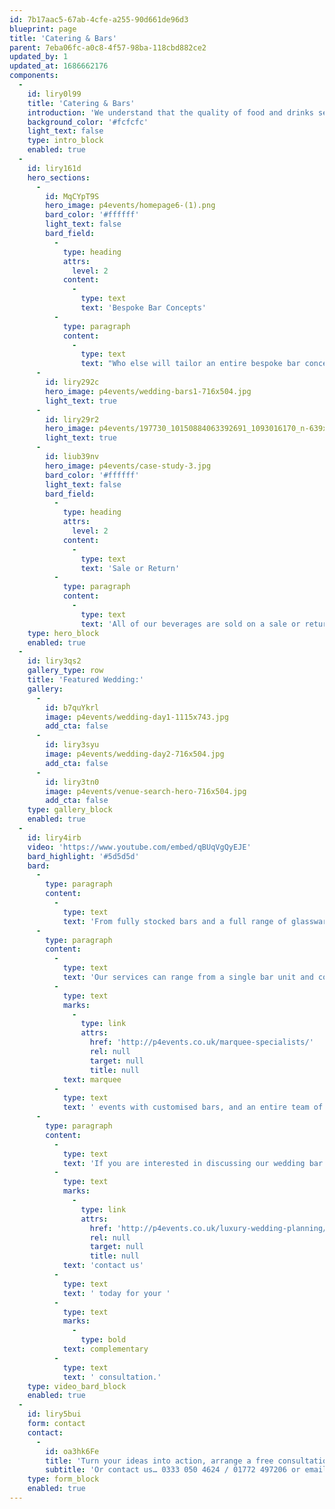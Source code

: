 ```yaml
---
id: 7b17aac5-67ab-4cfe-a255-90d661de96d3
blueprint: page
title: 'Catering & Bars'
parent: 7eba06fc-a0c8-4f57-98ba-118cbd882ce2
updated_by: 1
updated_at: 1686662176
components:
  -
    id: liry0l99
    title: 'Catering & Bars'
    introduction: 'We understand that the quality of food and drinks served at your wedding is a huge part of your overall experience. It’s for this reason that we only use the finest selection of tried and trusted caterers, along with our highly skilled cocktail bar staff and wine merchants. Ensuring you get the highest quality, for the best price possible.'
    background_color: '#fcfcfc'
    light_text: false
    type: intro_block
    enabled: true
  -
    id: liry161d
    hero_sections:
      -
        id: MqCYpT9S
        hero_image: p4events/homepage6-(1).png
        bard_color: '#ffffff'
        light_text: false
        bard_field:
          -
            type: heading
            attrs:
              level: 2
            content:
              -
                type: text
                text: 'Bespoke Bar Concepts'
          -
            type: paragraph
            content:
              -
                type: text
                text: "Who else will tailor an entire bespoke bar concept around your individual wedding theme? Creating a personalised cocktail menu, which once finalised, will be executed to\_perfection by our expertly trained mixologists. Leaving you and your guests wowed with a unique cocktail experience."
      -
        id: liry292c
        hero_image: p4events/wedding-bars1-716x504.jpg
        light_text: true
      -
        id: liry29r2
        hero_image: p4events/197730_10150884063392691_1093016170_n-639x504.jpg
        light_text: true
      -
        id: liub39nv
        hero_image: p4events/case-study-3.jpg
        bard_color: '#ffffff'
        light_text: false
        bard_field:
          -
            type: heading
            attrs:
              level: 2
            content:
              -
                type: text
                text: 'Sale or Return'
          -
            type: paragraph
            content:
              -
                type: text
                text: 'All of our beverages are sold on a sale or return basis, meaning you never need to worry about purchasing too much stock, or even worse, running out! We will ensure we over order the highest quality stock to meet your budget requirements so that your only concern is having fun.'
    type: hero_block
    enabled: true
  -
    id: liry3qs2
    gallery_type: row
    title: 'Featured Wedding:'
    gallery:
      -
        id: b7quYkrl
        image: p4events/wedding-day1-1115x743.jpg
        add_cta: false
      -
        id: liry3syu
        image: p4events/wedding-day2-716x504.jpg
        add_cta: false
      -
        id: liry3tn0
        image: p4events/venue-search-hero-716x504.jpg
        add_cta: false
    type: gallery_block
    enabled: true
  -
    id: liry4irb
    video: 'https://www.youtube.com/embed/qBUqVgQyEJE'
    bard_highlight: '#5d5d5d'
    bard:
      -
        type: paragraph
        content:
          -
            type: text
            text: 'From fully stocked bars and a full range of glassware, to mixologists, hosts and hostesses – there’s no job too large or too small.'
      -
        type: paragraph
        content:
          -
            type: text
            text: 'Our services can range from a single bar unit and cocktail bartender for a small number of select guests, right the way through to large '
          -
            type: text
            marks:
              -
                type: link
                attrs:
                  href: 'http://p4events.co.uk/marquee-specialists/'
                  rel: null
                  target: null
                  title: null
            text: marquee
          -
            type: text
            text: ' events with customised bars, and an entire team of hospitality staff.'
      -
        type: paragraph
        content:
          -
            type: text
            text: 'If you are interested in discussing our wedding bar service in more detail, please '
          -
            type: text
            marks:
              -
                type: link
                attrs:
                  href: 'http://p4events.co.uk/luxury-wedding-planning/wedding-enquiry/'
                  rel: null
                  target: null
                  title: null
            text: 'contact us'
          -
            type: text
            text: ' today for your '
          -
            type: text
            marks:
              -
                type: bold
            text: complementary
          -
            type: text
            text: ' consultation.'
    type: video_bard_block
    enabled: true
  -
    id: liry5bui
    form: contact
    contact:
      -
        id: oa3hk6Fe
        title: 'Turn your ideas into action, arrange a free consultation'
        subtitle: 'Or contact us… 0333 050 4624 / 01772 497206 or email us: info@p4events.co.uk'
    type: form_block
    enabled: true
---
```

